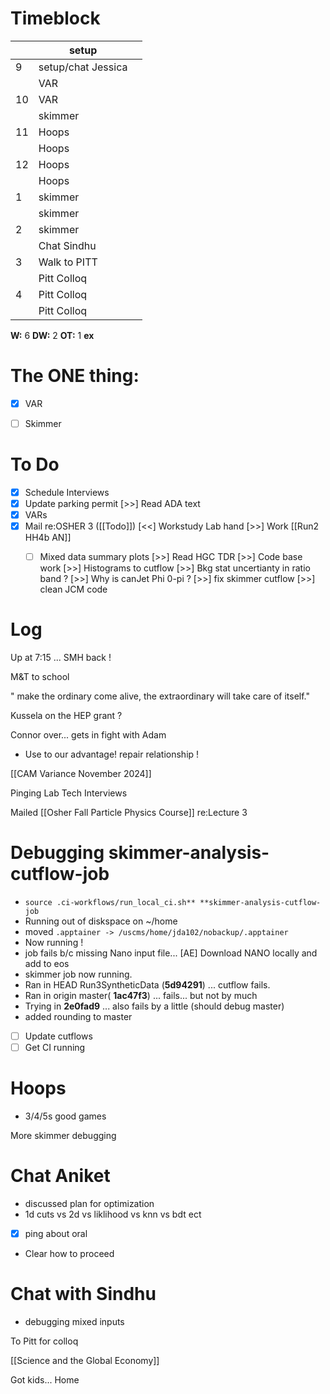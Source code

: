 # Timeblock

|     | setup              |     |
| --- | ------------------ | --- |
| 9   | setup/chat Jessica |     |
|     | VAR                |     |
| 10  | VAR                |     |
|     | skimmer            |     |
| 11  | Hoops              |     |
|     | Hoops              |     |
| 12  | Hoops              |     |
|     | Hoops              |     |
| 1   | skimmer            |     |
|     | skimmer            |     |
| 2   | skimmer            |     |
|     | Chat Sindhu        |     |
| 3   | Walk to PITT       |     |
|     | Pitt Colloq        |     |
| 4   | Pitt Colloq        |     |
|     | Pitt Colloq        |     |

**W:** 6 
**DW:** 2
**OT:** 1
**ex**
# The ONE thing: 
- [x] VAR
- [ ] Skimmer


# To Do
- [x] Schedule Interviews
- [x] Update parking permit
[>>] Read ADA text
- [x] VARs
- [x] Mail re:OSHER 3
([[Todo]]) [<<] Workstudy Lab hand
[>>]  Work [[Run2 HH4b AN]]
	 - [ ] Mixed data summary plots
 [>>] Read HGC TDR
 [>>] Code base work
	[>>] Histograms to cutflow
	[>>] Bkg stat uncertianty in ratio band ?
	[>>] Why is canJet Phi 0-pi ?
	[>>] fix skimmer cutflow
	[>>] clean JCM code


# Log


Up at 7:15 ... SMH back ! 

M&T to school 

" make the ordinary come alive, the extraordinary will take care of itself."

Kussela on the HEP grant ?

Connor over... gets in fight with Adam
- Use to our advantage! repair relationship ! 

[[CAM Variance November 2024]]

Pinging Lab Tech Interviews

Mailed [[Osher Fall Particle Physics Course]] re:Lecture 3

# Debugging skimmer-analysis-cutflow-job
- `source .ci-workflows/run_local_ci.sh** **skimmer-analysis-cutflow-job`
- Running out of diskspace on ~/home
- moved `.apptainer -> /uscms/home/jda102/nobackup/.apptainer`
- Now running ! 
- job fails b/c missing Nano input file... 
 [AE] Download NANO locally and add to eos
- skimmer job now running. 
- Ran in HEAD Run3SyntheticData (**5d94291**) ... cutflow fails.
- Ran in origin master( **1ac47f3**) ... fails... but not by much 
- Trying in **2e0fad9** ... also fails by a little (should debug master)
- added rounding to master
- [ ] Update cutflows
- [ ] Get CI running
# Hoops 
- 3/4/5s good games

More skimmer debugging

# Chat Aniket
- discussed plan for optimization
- 1d cuts vs 2d vs liklihood vs knn vs bdt ect
- [x] ping about oral
- Clear how to proceed

# Chat with Sindhu 
- debugging mixed inputs


To Pitt for colloq

[[Science and the Global Economy]]

Got kids... Home

